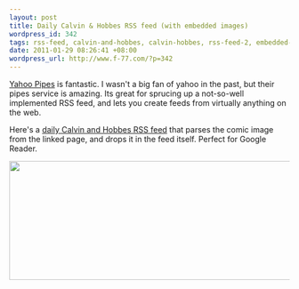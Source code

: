 ```yaml
--- 
layout: post
title: Daily Calvin & Hobbes RSS feed (with embedded images)
wordpress_id: 342
tags: rss-feed, calvin-and-hobbes, calvin-hobbes, rss-feed-2, embedded-images
date: 2011-01-29 08:26:41 +08:00
wordpress_url: http://www.f-77.com/?p=342
---
```

<a href="http://pipes.yahoo.com/pipes/">Yahoo Pipes</a> is fantastic. I wasn't a big fan of yahoo in the past, but their pipes service is amazing. Its great for sprucing up a not-so-well implemented RSS feed, and lets you create feeds from virtually anything on the web.

Here's a <a title="Calvin and Hobbes RSS" href="http://pipes.yahoo.com/pipes/pipe.run?_id=4ea8ada9a8b0f29e54ce1056f46f9202&amp;_render=rss" target="_blank">daily Calvin and Hobbes RSS feed</a> that parses the comic image from the linked page, and drops it in the feed itself. Perfect for Google Reader.

<a href="http://www.f-77.com/wp-content/uploads/2011/01/calvinhobbes.gif"><img class="aligncenter size-full wp-image-346" title="calvin &amp; hobbes" src="http://www.f-77.com/wp-content/uploads/2011/01/calvinhobbes.gif" alt="" width="600" height="214" /></a>
